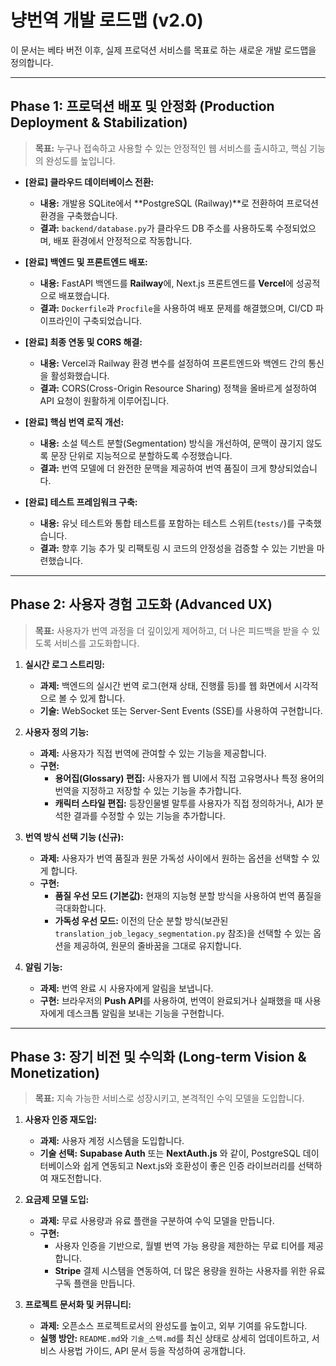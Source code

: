 # 냥번역 개발 로드맵 (v2.0)

이 문서는 베타 버전 이후, 실제 프로덕션 서비스를 목표로 하는 새로운 개발 로드맵을 정의합니다.

---

## **Phase 1: 프로덕션 배포 및 안정화 (Production Deployment & Stabilization)**

> **목표:** 누구나 접속하고 사용할 수 있는 안정적인 웹 서비스를 출시하고, 핵심 기능의 완성도를 높입니다.

-   **[완료] 클라우드 데이터베이스 전환:**
    -   **내용:** 개발용 SQLite에서 **PostgreSQL (Railway)**로 전환하여 프로덕션 환경을 구축했습니다.
    -   **결과:** `backend/database.py`가 클라우드 DB 주소를 사용하도록 수정되었으며, 배포 환경에서 안정적으로 작동합니다.

-   **[완료] 백엔드 및 프론트엔드 배포:**
    -   **내용:** FastAPI 백엔드를 **Railway**에, Next.js 프론트엔드를 **Vercel**에 성공적으로 배포했습니다.
    -   **결과:** `Dockerfile`과 `Procfile`을 사용하여 배포 문제를 해결했으며, CI/CD 파이프라인이 구축되었습니다.

-   **[완료] 최종 연동 및 CORS 해결:**
    -   **내용:** Vercel과 Railway 환경 변수를 설정하여 프론트엔드와 백엔드 간의 통신을 활성화했습니다.
    -   **결과:** CORS(Cross-Origin Resource Sharing) 정책을 올바르게 설정하여 API 요청이 원활하게 이루어집니다.

-   **[완료] 핵심 번역 로직 개선:**
    -   **내용:** 소설 텍스트 분할(Segmentation) 방식을 개선하여, 문맥이 끊기지 않도록 문장 단위로 지능적으로 분할하도록 수정했습니다.
    -   **결과:** 번역 모델에 더 완전한 문맥을 제공하여 번역 품질이 크게 향상되었습니다.

-   **[완료] 테스트 프레임워크 구축:**
    -   **내용:** 유닛 테스트와 통합 테스트를 포함하는 테스트 스위트(`tests/`)를 구축했습니다.
    -   **결과:** 향후 기능 추가 및 리팩토링 시 코드의 안정성을 검증할 수 있는 기반을 마련했습니다.

---

## **Phase 2: 사용자 경험 고도화 (Advanced UX)**

> **목표:** 사용자가 번역 과정을 더 깊이있게 제어하고, 더 나은 피드백을 받을 수 있도록 서비스를 고도화합니다.

1.  **실시간 로그 스트리밍:**
    -   **과제:** 백엔드의 실시간 번역 로그(현재 상태, 진행률 등)를 웹 화면에서 시각적으로 볼 수 있게 합니다.
    -   **기술:** WebSocket 또는 Server-Sent Events (SSE)를 사용하여 구현합니다.

2.  **사용자 정의 기능:**
    -   **과제:** 사용자가 직접 번역에 관여할 수 있는 기능을 제공합니다.
    -   **구현:**
        -   **용어집(Glossary) 편집:** 사용자가 웹 UI에서 직접 고유명사나 특정 용어의 번역을 지정하고 저장할 수 있는 기능을 추가합니다.
        -   **캐릭터 스타일 편집:** 등장인물별 말투를 사용자가 직접 정의하거나, AI가 분석한 결과를 수정할 수 있는 기능을 추가합니다.

3.  **번역 방식 선택 기능 (신규):**
    -   **과제:** 사용자가 번역 품질과 원문 가독성 사이에서 원하는 옵션을 선택할 수 있게 합니다.
    -   **구현:**
        -   **품질 우선 모드 (기본값):** 현재의 지능형 분할 방식을 사용하여 번역 품질을 극대화합니다.
        -   **가독성 우선 모드:** 이전의 단순 분할 방식(보관된 `translation_job_legacy_segmentation.py` 참조)을 선택할 수 있는 옵션을 제공하여, 원문의 줄바꿈을 그대로 유지합니다.

4.  **알림 기능:**
    -   **과제:** 번역 완료 시 사용자에게 알림을 보냅니다.
    -   **구현:** 브라우저의 **Push API**를 사용하여, 번역이 완료되거나 실패했을 때 사용자에게 데스크톱 알림을 보내는 기능을 구현합니다.

---

## **Phase 3: 장기 비전 및 수익화 (Long-term Vision & Monetization)**

> **목표:** 지속 가능한 서비스로 성장시키고, 본격적인 수익 모델을 도입합니다.

1.  **사용자 인증 재도입:**
    -   **과제:** 사용자 계정 시스템을 도입합니다.
    -   **기술 선택:** **Supabase Auth** 또는 **NextAuth.js** 와 같이, PostgreSQL 데이터베이스와 쉽게 연동되고 Next.js와 호환성이 좋은 인증 라이브러리를 선택하여 재도전합니다.

2.  **요금제 모델 도입:**
    -   **과제:** 무료 사용량과 유료 플랜을 구분하여 수익 모델을 만듭니다.
    -   **구현:**
        -   사용자 인증을 기반으로, 월별 번역 가능 용량을 제한하는 무료 티어를 제공합니다.
        -   **Stripe** 결제 시스템을 연동하여, 더 많은 용량을 원하는 사용자를 위한 유료 구독 플랜을 만듭니다.

3.  **프로젝트 문서화 및 커뮤니티:**
    -   **과제:** 오픈소스 프로젝트로서의 완성도를 높이고, 외부 기여를 유도합니다.
    -   **실행 방안:** `README.md`와 `기술_스택.md`를 최신 상태로 상세히 업데이트하고, 서비스 사용법 가이드, API 문서 등을 작성하여 공개합니다.
